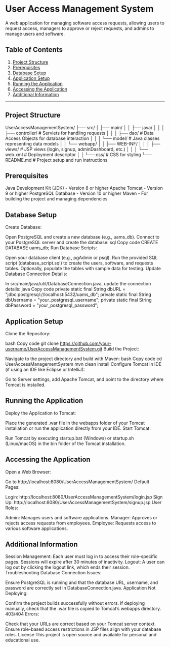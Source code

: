 # User Access Management System

A web application for managing software access requests, allowing users to request access, managers to approve or reject requests, and admins to manage users and software.

## Table of Contents
1. [Project Structure](#project-structure)
2. [Prerequisites](#prerequisites)
3. [Database Setup](#database-setup)
4. [Application Setup](#application-setup)
5. [Running the Application](#running-the-application)
6. [Accessing the Application](#accessing-the-application)
7. [Additional Information](#additional-information)

---

## Project Structure


UserAccessManagementSystem/
├── src/
│   ├── main/
│   │   ├── java/
│   │   │   ├── controller/       # Servlets for handling requests
│   │   │   ├── dao/              # Data Access Objects for database interaction
│   │   │   └── model/            # Java classes representing data models
│   │   └── webapp/
│   │       ├── WEB-INF/
│   │       │   ├── views/        # JSP views (login, signup, adminDashboard, etc.)
│   │       │   └── web.xml       # Deployment descriptor
│   │       └── css/              # CSS for styling
└── README.md                     # Project setup and run instructions

                
## Prerequisites
Java Development Kit (JDK) - Version 8 or higher
Apache Tomcat - Version 9 or higher
PostgreSQL Database - Version 10 or higher
Maven - For building the project and managing dependencies


## Database Setup
Create Database:

Open PostgreSQL and create a new database (e.g., uams_db).
Connect to your PostgreSQL server and create the database:
sql
Copy code
CREATE DATABASE uams_db;
Run Database Scripts:

Open your database client (e.g., pgAdmin or psql).
Run the provided SQL script (database_script.sql) to create the users, software, and requests tables.
Optionally, populate the tables with sample data for testing.
Update Database Connection Details:

In src/main/java/util/DatabaseConnection.java, update the connection details:
java
Copy code
private static final String dbURL = "jdbc:postgresql://localhost:5432/uams_db";
private static final String dbUsername = "your_postgresql_username";
private static final String dbPassword = "your_postgresql_password";

## Application Setup
Clone the Repository:

bash
Copy code
git clone https://github.com/your-username/UserAccessManagementSystem.git
Build the Project:

Navigate to the project directory and build with Maven:
bash
Copy code
cd UserAccessManagementSystem
mvn clean install
Configure Tomcat in IDE (if using an IDE like Eclipse or IntelliJ):

Go to Server settings, add Apache Tomcat, and point to the directory where Tomcat is installed.

## Running the Application
Deploy the Application to Tomcat:

Place the generated .war file in the webapps folder of your Tomcat installation or run the application directly from your IDE.
Start Tomcat:

Run Tomcat by executing startup.bat (Windows) or startup.sh (Linux/macOS) in the bin folder of the Tomcat installation.

## Accessing the Application
Open a Web Browser:

Go to http://localhost:8080/UserAccessManagementSystem/
Default Pages:

Login: http://localhost:8080/UserAccessManagementSystem/login.jsp
Sign Up: http://localhost:8080/UserAccessManagementSystem/signup.jsp
User Roles:

Admin: Manages users and software applications.
Manager: Approves or rejects access requests from employees.
Employee: Requests access to various software applications.

## Additional Information
Session Management: Each user must log in to access their role-specific pages. Sessions will expire after 30 minutes of inactivity.
Logout: A user can log out by clicking the logout link, which ends their session.
Troubleshooting
Database Connection Issues:

Ensure PostgreSQL is running and that the database URL, username, and password are correctly set in DatabaseConnection.java.
Application Not Deploying:

Confirm the project builds successfully without errors. If deploying manually, check that the .war file is copied to Tomcat’s webapps directory.
403/404 Errors:

Check that your URLs are correct based on your Tomcat server context.
Ensure role-based access restrictions in JSP files align with your database roles.
License
This project is open source and available for personal and educational use.
